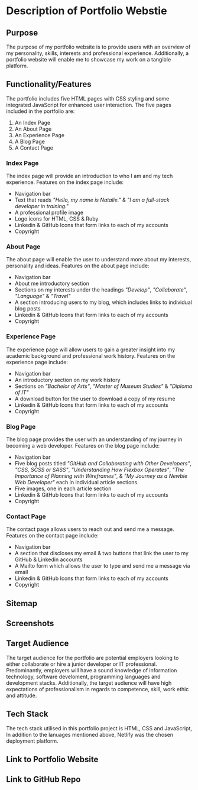 
# Description of Portfolio Webstie
## Purpose
The purpose of my portfolio website is to provide users with an overview of my personality, skills, interests and professional experience. Additionally, a portfolio website will enable me to showcase my work on a tangible platform.
## Functionality/Features
The portfolio includes five HTML pages with CSS styling and some integrated JavaScript for enhanced user interaction. The five pages included in the portfolio are:
1. An Index Page
2. An About Page
3. An Experience Page
4. A Blog Page
5. A Contact Page
### Index Page
The index page will provide an introduction to who I am and my tech experience. Features on the index page include:
- Navigation bar
- Text that reads *"Hello, my name is Natalie."* & *"I am a full-stack developer in training."*
- A professional profile image
- Logo icons for HTML, CSS & Ruby
- Linkedin & GitHub Icons that form links to each of my accounts
- Copyright 
### About Page
The about page will enable the user to understand more about my interests, personality and ideas. Features on the about page include:
- Navigation bar
- About me introductory section
- Sections on my interests under the headings *"Develop"*, *"Collaborate"*, *"Language"* & *"Travel"*
- A section introducing users to my blog, which includes links to individual blog posts
- Linkedin & GitHub Icons that form links to each of my accounts
- Copyright 
### Experience Page
The experience page will allow users to gain a greater insight into my academic background and professional work history. Features on the experience page include: 
- Navigation bar
- An introductory section on my work history
- Sections on *"Bachelor of Arts"*, *"Master of Museum Studies"* & *"Diploma of IT"*
- A download button for the user to download a copy of my resume
- Linkedin & GitHub Icons that form links to each of my accounts
- Copyright
### Blog Page 
The blog page provides the user with an understanding of my journey in becoming a web developer. Features on the blog page include:
- Navigation bar
- Five blog posts titled *"GitHub and Collaborating with Other Developers"*, *"CSS, SCSS or SASS"*, *"Understanding How Flexbox Operates"*, *"The Importance of Planning with Wireframes"*, & *"My Journey as a Newbie Web Developer"* each in individual article sections.
- Five images, one in each article section
- Linkedin & GitHub Icons that form links to each of my accounts
- Copyright
### Contact Page 
The contact page allows users to reach out and send me a message. Features on the contact page include:
- Navigation bar
- A section that discloses my email & two buttons that link the user to my GitHub & Linkedin accounts
- A Mailto form which allows the user to type and send me a message via email
- Linkedin & GitHub Icons that form links to each of my accounts
- Copyright
## Sitemap
## Screenshots
## Target Audience
The target audience for the portfolio are potential employers looking to either collaborate or hire a junior developer or IT professional. Predominantly, employers will have a sound knowledge of information technology, software develoment, programming languages and development stacks. Additionally, the target audience will have high expectations of professionalism in regards to competence, skill, work ethic and attitude.
## Tech Stack
The tech stack utilised in this portfolio project is HTML, CSS and JavaScript, In addition to the lanuages mentioned above, Netlify was the chosen deployment platform.
## Link to Portfolio Website
## Link to GitHub Repo



